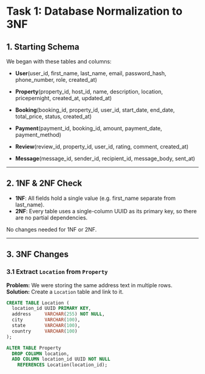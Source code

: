 # Task 1: Database Normalization to 3NF

## 1. Starting Schema

We began with these tables and columns:

- **User**(user_id, first_name, last_name, email, password_hash, phone_number, role, created_at)  
  
- **Property**(property_id, host_id, name, description, location, pricepernight, created_at, updated_at)
    
- **Booking**(booking_id, property_id, user_id, start_date, end_date, total_price, status, created_at)  
  
- **Payment**(payment_id, booking_id, amount, payment_date, payment_method) 
   
- **Review**(review_id, property_id, user_id, rating, comment, created_at)  
  
- **Message**(message_id, sender_id, recipient_id, message_body, sent_at)

---

## 2. 1NF & 2NF Check

- **1NF**: All fields hold a single value (e.g. first_name separate from last_name).  
- **2NF**: Every table uses a single-column UUID as its primary key, so there are no partial dependencies.

No changes needed for 1NF or 2NF.

---

## 3. 3NF Changes

### 3.1 Extract `Location` from `Property`
**Problem:** We were storing the same address text in multiple rows.  
**Solution:** Create a `Location` table and link to it.

```sql
CREATE TABLE Location (
  location_id UUID PRIMARY KEY,
  address     VARCHAR(255) NOT NULL,
  city        VARCHAR(100),
  state       VARCHAR(100),
  country     VARCHAR(100)
);

ALTER TABLE Property
  DROP COLUMN location,
  ADD COLUMN location_id UUID NOT NULL
    REFERENCES Location(location_id);


